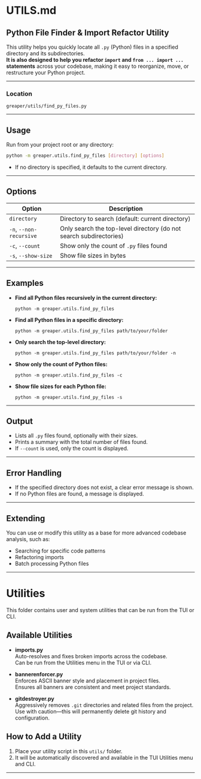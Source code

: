 # UTILS.md

## Python File Finder & Import Refactor Utility

This utility helps you quickly locate all `.py` (Python) files in a specified directory and its subdirectories.  
**It is also designed to help you refactor `import` and `from ... import ...` statements** across your codebase, making it easy to reorganize, move, or restructure your Python project.

---

### Location

`greaper/utils/find_py_files.py`

---

## Usage

Run from your project root or any directory:

```sh
python -m greaper.utils.find_py_files [directory] [options]
```

- If no directory is specified, it defaults to the current directory.

---

## Options

| Option                  | Description                                                      |
|-------------------------|------------------------------------------------------------------|
| `directory`             | Directory to search (default: current directory)                 |
| `-n`, `--non-recursive` | Only search the top-level directory (do not search subdirectories)|
| `-c`, `--count`         | Show only the count of `.py` files found                        |
| `-s`, `--show-size`     | Show file sizes in bytes                                        |

---

## Examples

- **Find all Python files recursively in the current directory:**
  ```
  python -m greaper.utils.find_py_files
  ```

- **Find all Python files in a specific directory:**
  ```
  python -m greaper.utils.find_py_files path/to/your/folder
  ```

- **Only search the top-level directory:**
  ```
  python -m greaper.utils.find_py_files path/to/your/folder -n
  ```

- **Show only the count of Python files:**
  ```
  python -m greaper.utils.find_py_files -c
  ```

- **Show file sizes for each Python file:**
  ```
  python -m greaper.utils.find_py_files -s
  ```

---

## Output

- Lists all `.py` files found, optionally with their sizes.
- Prints a summary with the total number of files found.
- If `--count` is used, only the count is displayed.

---

## Error Handling

- If the specified directory does not exist, a clear error message is shown.
- If no Python files are found, a message is displayed.

---

## Extending

You can use or modify this utility as a base for more advanced codebase analysis, such as:
- Searching for specific code patterns
- Refactoring imports
- Batch processing Python files

---

# Utilities

This folder contains user and system utilities that can be run from the TUI or CLI.

## Available Utilities

- **imports.py**  
  Auto-resolves and fixes broken imports across the codebase.  
  Can be run from the Utilities menu in the TUI or via CLI.

- **bannerenforcer.py**  
  Enforces ASCII banner style and placement in project files.  
  Ensures all banners are consistent and meet project standards.

- **gitdestroyer.py**  
  Aggressively removes `.git` directories and related files from the project.  
  Use with caution—this will permanently delete git history and configuration.

## How to Add a Utility

1. Place your utility script in this `utils/` folder.
2. It will be automatically discovered and available in the TUI Utilities menu and CLI.

---